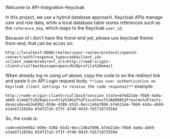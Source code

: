 Welcome to API-Integration-Keycloak

In this project, we use a hybrid database approach. Keycloak APIs manage user and role data, while a local database table stores references such as the `reference_key`, which maps to the Keycloak `user_id`.

Because of i don't have the frond-end yet, please use keycloak theme front-end; that can be acces on: 
```
http://localhost:8080/realms/<your-realm>/protocol/openid-connect/auth?response_type=code&client_id=<client_name>&redirect_uri=http://<web-origin-client>/callback&scope=openid%20profile%20email
```

When already log-in using url above, copy the code to on the redirect link and paste it on API Login request body. `**(use user authentication on keycloak client settings to receive the code response)**`
example: 
```
http://<web-origin-client>/callback?session_state=b7eb21de-f6b8-4a9a-ab69-e14eb711020a&iss=http%3A%2F%2Flocalhost%3A8080%2Frealms%2Ftests-dev&code=eb3e69b2-050e-438b-b5d2-0ecc146a7896.b7eb21de-f6b8-4a9a-ab69-e14eb711020a.034727a5-5f3f-4748-9419-fd171073558d
```
So, the code is:
```
code=eb3e69b2-050e-438b-b5d2-0ecc146a7896.b7eb21de-f6b8-4a9a-ab69-e14eb711020a.034727a5-5f3f-4748-9419-fd171073558d
```
